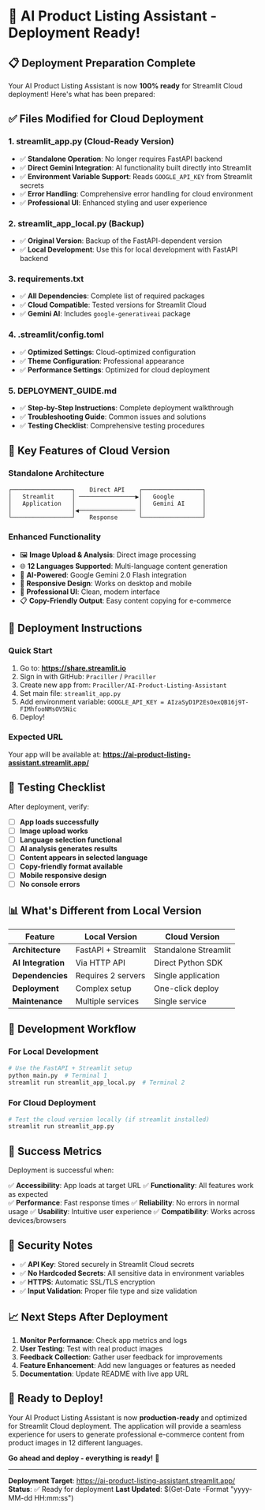 # 🚀 AI Product Listing Assistant - Deployment Ready!

## 📋 Deployment Preparation Complete

Your AI Product Listing Assistant is now **100% ready** for Streamlit Cloud deployment! Here's what has been prepared:

## ✅ Files Modified for Cloud Deployment

### 1. **streamlit_app.py** (Cloud-Ready Version)
- ✅ **Standalone Operation**: No longer requires FastAPI backend
- ✅ **Direct Gemini Integration**: AI functionality built directly into Streamlit
- ✅ **Environment Variable Support**: Reads `GOOGLE_API_KEY` from Streamlit secrets
- ✅ **Error Handling**: Comprehensive error handling for cloud environment
- ✅ **Professional UI**: Enhanced styling and user experience

### 2. **streamlit_app_local.py** (Backup)
- ✅ **Original Version**: Backup of the FastAPI-dependent version
- ✅ **Local Development**: Use this for local development with FastAPI backend

### 3. **requirements.txt**
- ✅ **All Dependencies**: Complete list of required packages
- ✅ **Cloud Compatible**: Tested versions for Streamlit Cloud
- ✅ **Gemini AI**: Includes `google-generativeai` package

### 4. **.streamlit/config.toml**
- ✅ **Optimized Settings**: Cloud-optimized configuration
- ✅ **Theme Configuration**: Professional appearance
- ✅ **Performance Settings**: Optimized for cloud deployment

### 5. **DEPLOYMENT_GUIDE.md**
- ✅ **Step-by-Step Instructions**: Complete deployment walkthrough
- ✅ **Troubleshooting Guide**: Common issues and solutions
- ✅ **Testing Checklist**: Comprehensive testing procedures

## 🔧 Key Features of Cloud Version

### **Standalone Architecture**
```
┌─────────────────┐    Direct API    ┌─────────────────┐
│   Streamlit     │ ────────────────▶│   Google        │
│   Application   │                  │   Gemini AI     │
│                 │◀──────────────── │                 │
└─────────────────┘    Response      └─────────────────┘
```

### **Enhanced Functionality**
- 🖼️ **Image Upload & Analysis**: Direct image processing
- 🌐 **12 Languages Supported**: Multi-language content generation
- 🤖 **AI-Powered**: Google Gemini 2.0 Flash integration
- 📱 **Responsive Design**: Works on desktop and mobile
- 🎨 **Professional UI**: Clean, modern interface
- 📋 **Copy-Friendly Output**: Easy content copying for e-commerce

## 🚀 Deployment Instructions

### **Quick Start**
1. Go to: **https://share.streamlit.io**
2. Sign in with GitHub: `Praciller` / `Praciller`
3. Create new app from: `Praciller/AI-Product-Listing-Assistant`
4. Set main file: `streamlit_app.py`
5. Add environment variable: `GOOGLE_API_KEY = AIzaSyD1P2EsOexQB16j9T-FIMhfooNMsOVSNic`
6. Deploy!

### **Expected URL**
Your app will be available at:
**https://ai-product-listing-assistant.streamlit.app/**

## 🧪 Testing Checklist

After deployment, verify:

- [ ] **App loads successfully**
- [ ] **Image upload works**
- [ ] **Language selection functional**
- [ ] **AI analysis generates results**
- [ ] **Content appears in selected language**
- [ ] **Copy-friendly format available**
- [ ] **Mobile responsive design**
- [ ] **No console errors**

## 📊 What's Different from Local Version

| Feature | Local Version | Cloud Version |
|---------|---------------|---------------|
| **Architecture** | FastAPI + Streamlit | Standalone Streamlit |
| **AI Integration** | Via HTTP API | Direct Python SDK |
| **Dependencies** | Requires 2 servers | Single application |
| **Deployment** | Complex setup | One-click deploy |
| **Maintenance** | Multiple services | Single service |

## 🔄 Development Workflow

### **For Local Development**
```bash
# Use the FastAPI + Streamlit setup
python main.py  # Terminal 1
streamlit run streamlit_app_local.py  # Terminal 2
```

### **For Cloud Deployment**
```bash
# Test the cloud version locally (if streamlit installed)
streamlit run streamlit_app.py
```

## 🎯 Success Metrics

Deployment is successful when:

✅ **Accessibility**: App loads at target URL
✅ **Functionality**: All features work as expected  
✅ **Performance**: Fast response times
✅ **Reliability**: No errors in normal usage
✅ **Usability**: Intuitive user experience
✅ **Compatibility**: Works across devices/browsers

## 🔐 Security Notes

- ✅ **API Key**: Stored securely in Streamlit Cloud secrets
- ✅ **No Hardcoded Secrets**: All sensitive data in environment variables
- ✅ **HTTPS**: Automatic SSL/TLS encryption
- ✅ **Input Validation**: Proper file type and size validation

## 📈 Next Steps After Deployment

1. **Monitor Performance**: Check app metrics and logs
2. **User Testing**: Test with real product images
3. **Feedback Collection**: Gather user feedback for improvements
4. **Feature Enhancement**: Add new languages or features as needed
5. **Documentation**: Update README with live app URL

## 🎉 Ready to Deploy!

Your AI Product Listing Assistant is now **production-ready** and optimized for Streamlit Cloud deployment. The application will provide a seamless experience for users to generate professional e-commerce content from product images in 12 different languages.

**Go ahead and deploy - everything is ready!** 🚀

---

**Deployment Target**: https://ai-product-listing-assistant.streamlit.app/
**Status**: ✅ Ready for deployment
**Last Updated**: $(Get-Date -Format "yyyy-MM-dd HH:mm:ss")
